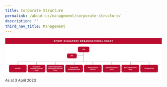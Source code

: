 ```yaml
---
title: Corporate Structure
permalink: /about-us/management/corporate-structure/
description: ""
third_nav_title: Management
---
```

![Sport Singapore Organisational Chart](/images/About%20Us/Management/sportsg%20org%20chart%20d1%20260423-02.jpg)
<small>As at 3 April 2023</small>